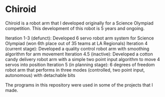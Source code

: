 # Chiroid
Chiroid is a robot arm that I developed originally for a Science Olympiad competition. This development of this robot is 5 years and ongoing. 

Iteration 1-3 (defunct): Developed 6 servo robot arm system for Science Olympiad (won 6th place out of 35 teams at LA Regionals)
Iteration 4 (current stage): Developed a quality control robot arm with smoothing algorithm for arm movement
Iteration 4.5 (inactive): Developed a cotton candy delivery robot arm with a simple two point input algorithm to move 4 servos into position
Iteration 5 (in planning stage): 6 degrees of freedom robot arm that performs in three modes (controlled, two point input, autonomous) with detachable bits

The programs in this repository were used in some of the projects that I made.
